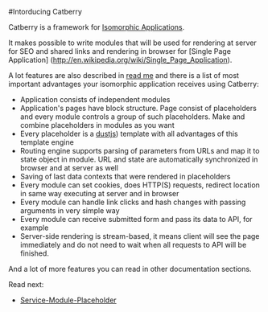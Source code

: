 #Intorducing Catberry

Catberry is a framework for [Isomorphic Applications](isomorphic-applications.md).

It makes possible to write modules that will be used for rendering at server for
SEO and shared links and rendering in browser for [Single Page Application]
(http://en.wikipedia.org/wiki/Single_Page_Application).

A lot features are also described in [read me](../README.md) and 
there is a list of most important advantages your isomorphic application 
receives using Catberry:

 * Application consists of independent modules
 * Application's pages have block structure. Page consist of placeholders and 
 every module controls a group of such placeholders. 
 Make and combine placeholders in modules as you want
 * Every placeholder is a [dustjs](https://github.com/linkedin/dustjs)) template 
 with all advantages of this template engine 
 * Routing engine supports parsing of parameters from URLs and map it 
 to state object in module. URL and state are automatically synchronized 
 in browser and at server as well
 * Saving of last data contexts that were rendered in placeholders
 * Every module can set cookies, does HTTP(S) requests, redirect location in
 same way executing at server and in browser
 * Every module can handle link clicks and hash changes with passing arguments 
 in very simple way
 * Every module can receive submitted form and pass its data to API, for example
 * Server-side rendering is stream-based, it means client will see the page
 immediately and do not need to wait when all requests to API will be finished.
 
 And a lot of more features you can read in other documentation sections.
 
 Read next:
 
 * [Service-Module-Placeholder](service-module-placeholder.md)